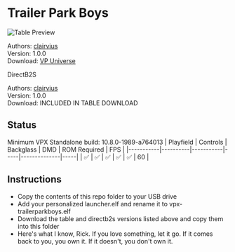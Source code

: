 # Trailer Park Boys

![Table Preview](https://vpuniverse.com/screenshots/monthly_2024_06/Screenshot(9).png.2c7814c48928dd5bc3e4ef0e6daec6f4.png)

Authors: [clairvius](https://vpuniverse.com/profile/16134-clairvius/)  
Version: 1.0.0  
Download: [VP Universe](https://vpuniverse.com/files/file/20407-trailer-park-boys-pin-ballers-clairvius-2024/)  

DirectB2S

Authors: [clairvius](https://vpuniverse.com/profile/16134-clairvius/)  
Version: 1.0.0  
Download: INCLUDED IN TABLE DOWNLOAD  


## Status 

Minimum VPX Standalone build: 10.8.0-1989-a764013
| Playfield | Controls | Backglass | DMD | ROM Required | FPS | 
|-----------|----------|-----------|-----|--------------|-----|
| :white_check_mark: | :white_check_mark: | :white_check_mark: | :white_check_mark: | :white_check_mark: | 60 |

## Instructions

- Copy the contents of this repo folder to your USB drive
- Add your personalized launcher.elf and rename it to vpx-trailerparkboys.elf
- Download the table and directb2s versions listed above and copy them into this folder
- Here's what I know, Rick. If you love something, let it go. If it comes back to you, you own it. If it doesn't, you don't own it.
